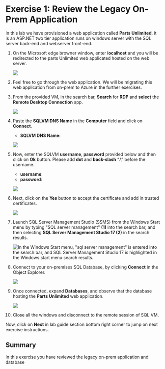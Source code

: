# Exercise 1: Review the Legacy On-Prem Application

In this lab we have provisioned a web application called **Parts Unlimited**, it is an ASP.NET two tier application runs on windows server with the SQL server back-end and webserver front-end.

1. On the Microsoft edge browner window, enter **localhost** and you will be redirected to the parts Unlimited web applicated hosted on the web server.

   ![](media/localhost_new.png)
   
2. Feel free to go through the web application. We will be migrating this web application from on-prem to Azure in the further exercises.

3. From the provided VM, in the search bar, **Search** for **RDP** and **select** the **Remote Desktop Connection** app.
   
   ![](media/RDP-new.png)

4. Paste the **SQLVM DNS Name** in the **Computer** field and click on **Connect**.
   * **SQLVM DNS Name**: **<inject key="SQLVM DNS Name" style="color:blue" />**

   ![](media/rdp-vm2.png)  
 
5. Now, enter the SQLVM **username**, **password** provided below and then click on **Ok** button. Please add **dot** and **back-slash** “.\” before the username.
   * **username**: **<inject key="SQLVM Username"/>** 
   * **password**: **<inject key="SQLVM Password"/>**
   
   ![](media/vm1-more-choices.png) 

6. Next, click on the **Yes** button to accept the certificate and add in trusted certificates.

   ![](media/logib-vm2-2.png)
   
7. Launch SQL Server Management Studio (SSMS) from the Windows Start menu by typing "SQL server management" **(1)** into the search bar, and then selecting **SQL Server Management Studio 17 (2)** in the search results.

    ![In the Windows Start menu, "sql server management" is entered into the search bar, and SQL Server Management Studio 17 is highlighted in the Windows start menu search results.](media/appmod-dma.png "SQL Server Management Studio 17")
   
8. Connect to your on-premises SQL Database, by clicking **Connect** in the Object Explorer.
   
   ![](media/SSMS1.png)
   
9. Once connected, expand **Databases**, and observe that the database hosting the **Parts Unlimited** web application.
   
   ![](media/SSMS2.png)
   
10. Close all the windows and disconnect to the remote session of SQL VM.
   
 Now, click on **Next** in lab guide section bottom right corner to jump on next exercise instructions.
   
## Summary
 
In this exercise you have reviewed the legacy on-prem application and database 
